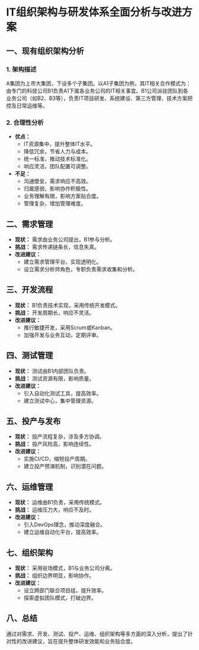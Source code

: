 # IT组织架构与研发体系全面分析与改进方案

## 一、现有组织架构分析

### 1. 架构描述
A集团为上市大集团，下设多个子集团。以A1子集团为例，其IT相关合作模式为：由专门的科技公司B1负责A1下属各业务公司的IT相关事宜。B1公司派驻团队到各业务公司（如B2、B3等），负责IT项目研发、系统建设、第三方管理、技术方案把控及日常运维等。

### 2. 合理性分析
- **优点：**
  - IT资源集中，提升整体IT水平。
  - 降低冗余，节省人力与成本。
  - 统一标准，推动技术标准化。
  - 响应灵活，团队配置可调整。
- **不足：**
  - 沟通壁垒，需求响应不高效。
  - 归属感弱，影响协作积极性。
  - 业务理解有限，影响方案贴合度。
  - 管理复杂，增加管理难度。

## 二、需求管理
- **现状：** 需求由业务公司提出，B1参与分析。
- **挑战：** 需求传递链条长，信息失真。
- **改进建议：**
  - 建立需求管理平台，实现透明化。
  - 设立需求分析师角色，专职负责需求收集和分析。

## 三、开发流程
- **现状：** B1负责技术实现，采用传统开发模式。
- **挑战：** 开发周期长，响应不灵活。
- **改进建议：**
  - 推行敏捷开发，采用Scrum或Kanban。
  - 加强开发与业务互动，定期评审。

## 四、测试管理
- **现状：** 测试由B1内部团队负责。
- **挑战：** 测试资源有限，影响质量。
- **改进建议：**
  - 引入自动化测试工具，提高效率。
  - 建立测试中心，集中管理资源。

## 五、投产与发布
- **现状：** 投产流程复杂，涉及多方协调。
- **挑战：** 投产风险高，影响连续性。
- **改进建议：**
  - 实施CI/CD，缩短投产周期。
  - 建立投产预演机制，识别潜在问题。

## 六、运维管理
- **现状：** 运维由B1负责，采用传统模式。
- **挑战：** 运维压力大，响应不及时。
- **改进建议：**
  - 引入DevOps理念，推动深度融合。
  - 建立运维自动化平台，提高效率。

## 七、组织架构
- **现状：** 采用驻场模式，B1与业务公司分离。
- **挑战：** 组织边界明显，影响协作。
- **改进建议：**
  - 设立跨部门联合项目组，提升效率。
  - 探索虚拟团队模式，打破边界。

## 八、总结
通过对需求、开发、测试、投产、运维、组织架构等多方面的深入分析，提出了针对性的改进建议，旨在提升整体研发效能和业务贴合度。 